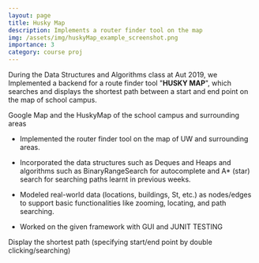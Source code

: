 ```yaml
---
layout: page
title: Husky Map
description: Implements a router finder tool on the map
img: /assets/img/huskyMap_example_screenshot.png
importance: 3
category: course proj
---
```


During the Data Structures and Algorithms class at Aut 2019, we Implemented a backend
for a route finder tool "**HUSKY MAP**", which searches and displays the shortest path between
a start and end point on the map of school campus.

<div class="row">
    <div class="col-sm mt-3 mt-md-0">
        <img class="img-fluid rounded z-depth-1" src="{{ '/assets/img/googleMap_screenshot.png' | relative_url }}" alt="" title="example image"/>
    </div>
    <div class="col-sm mt-3 mt-md-0">
        <img class="img-fluid rounded z-depth-1" src="{{ '/assets/img/huskyMap_screenshot.png' | relative_url }}" alt="" title="example image"/>
    </div>
</div>
<div class="caption">
    Google Map and the HuskyMap of the school campus and surrounding areas
</div>


- Implemented the router finder tool on the map of UW and surrounding areas.

- Incorporated the data structures such as Deques and Heaps and algorithms such as
BinaryRangeSearch for autocomplete and A* (star) search for searching paths learnt in previous weeks.

- Modeled real-world data (locations, buildings, St, etc.) as nodes/edges to support basic functionalities like zooming, locating, and path searching.

- Worked on the given framework with GUI and JUNIT TESTING


<div class="row">
    <div class="col-sm mt-3 mt-md-0">
        <img class="img-fluid rounded z-depth-1" src="{{ '/assets/img/huskyMap_example_screenshot.png' | relative_url }}" alt="" title="example image"/>
    </div>
</div>
<div class="caption">
    Display the shortest path (specifying start/end point by double clicking/searching)
</div>
